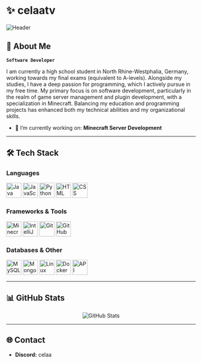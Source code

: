 # ✨ celaatv

![Header](https://i.pinimg.com/originals/60/e1/c3/60e1c3dfcc9e37a457875a1c3344066e.gif)

## 🚀 About Me
**`Software Developer`**

I am currently a high school student in North Rhine-Westphalia, Germany, working towards my final exams (equivalent to A-levels). Alongside my studies, I have a deep passion for programming, which I actively pursue in my free time. My primary focus is on software development, particularly in the realm of game server management and plugin development, with a specialization in Minecraft. Balancing my education and programming projects has enhanced both my technical abilities and my organizational skills.

- 🔭 I’m currently working on: **Minecraft Server Development**

---

## 🛠 Tech Stack

### **Languages**
<p align="left">
  <img src="https://img.icons8.com/fluency/48/000000/java-coffee-cup-logo.png" alt="Java" height="40"/>
  <img src="https://img.icons8.com/color/48/000000/javascript--v1.png" alt="JavaScript" height="40"/>
  <img src="https://img.icons8.com/color/48/000000/python--v1.png" alt="Python" height="40"/>
  <img src="https://img.icons8.com/color/48/000000/html-5--v1.png" alt="HTML" height="40"/>
  <img src="https://img.icons8.com/color/48/000000/css3.png" alt="CSS" height="40"/>
</p>

### **Frameworks & Tools**
<p align="left">
  <img src="https://img.icons8.com/color/48/000000/minecraft-logo.png" alt="Minecraft" height="40"/>
  <img src="https://img.icons8.com/ios-filled/50/000000/idea.png" alt="IntelliJ IDEA" height="40"/>
  <img src="https://img.icons8.com/color/48/000000/git.png" alt="Git" height="40"/>
  <img src="https://img.icons8.com/color/48/000000/github--v1.png" alt="GitHub" height="40"/>
</p>

### **Databases & Other**
<p align="left">
  <img src="https://img.icons8.com/color/48/000000/mysql-logo.png" alt="MySQL" height="40"/>
  <img src="https://img.icons8.com/color/48/000000/mongodb.png" alt="MongoDB" height="40"/>
  <img src="https://img.icons8.com/color/48/000000/linux.png" alt="Linux" height="40"/>
  <img src="https://img.icons8.com/fluency/48/000000/docker.png" alt="Docker" height="40"/>
  <img src="https://img.icons8.com/color/48/000000/api.png" alt="API" height="40"/>
</p>

---

## 📊 GitHub Stats
<p align="center">
  <img src="https://github-readme-stats.vercel.app/api?username=celaatv&show_icons=true&theme=radical" alt="GitHub Stats" />
</p>

---

## 🌐 Contact
- **Discord:** celaa
